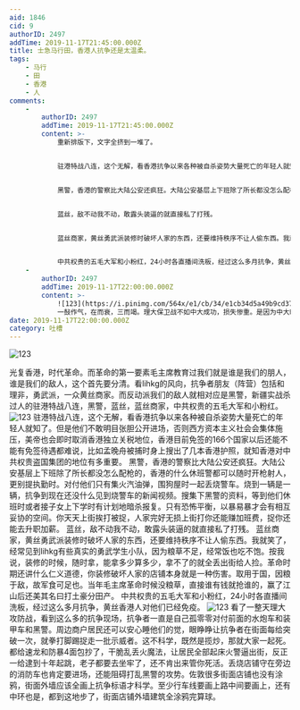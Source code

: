 ```yaml
---
aid: 1846
cid: 9
authorID: 2497
addTime: 2019-11-17T21:45:00.000Z
title: 士急马行田，香港人抗争还是太温柔。
tags:
    - 马行
    - 田
    - 香港
    - 人
comments:
    -
        authorID: 2497
        addTime: 2019-11-17T21:45:00.000Z
        content: >-
            重新排版下，文字全挤到一堆了。


            驻港特战八连，这个无解，看香港抗争以来各种被自杀姿势大量死亡的年轻人就知了。但是他们不敢明目张胆公开进场，否则西方资本主义社会会集体施压，美帝也会即时取消香港独立关税地位，香港目前免签的166个国家以后还能不能有免签待遇都难说，比如孟晚舟被捕时身上搜出了几本香港护照，就知香港对中共权贵盗国集团的地位有多重要。


            黑警，香港的警察比大陆公安还疯狂。大陆公安基层上下班除了所长都没怎么配枪的，香港的什么休班警都可以随时开枪射人，更别提执勤时。对付他们只有集火汽油弹，围狗屋时一起丢烧警车。烧到一辆是一辆，抗争到现在还没什么见到烧警车的新闻视频。搜集下黑警的资料，等到他们休班时或者接子女上下学时有计划地暗杀报复。只有恐怖平衡，以暴易暴才会有相互妥协的空间。你天天上街挨打被捉，人家完好无损上街打你还能赚加班费，捉你还能去升职加薪。


            蓝丝，敌不动我不动，敢露头装逼的就直接私了打残。


            蓝丝商家，黄丝勇武派装修时破坏人家的东西，还要维持秩序不让人偷东西。我就笑了，经常见到lihkg有些真实的勇武学生小队，因为粮草不足，经常饭也吃不饱。按我说，装修的时候，随时拿，能拿多少算多少，拿不了的就全丢出街给人捡。革命时期还讲什么仁义道德，你装修破坏人家的店铺本身就是一种伤害。取用于国，因粮于敌，故军食可足也。当年毛主席革命时候没粮草，直接谁有钱就抢谁的，赢了江山后还美其名曰打土豪分田产。


            中共权贵的五毛大军和小粉红，24小时各直播间洗板，经过这么多月抗争，黄丝香港人对他们已经免疫。
    -
        authorID: 2497
        addTime: 2019-11-17T22:00:00.000Z
        content: >-
            ![123](https://i.pinimg.com/564x/e1/cb/34/e1cb34d5a49b9cd37ce792fc26cf1c18.jpg)
            一鼔作气，在而衰，三而竭。理大保卫战不如中大成功，损失惨重。是因为中大时突发事件，香港反抗阵营万众一心，18区遍地开花，很多区直接抗争到天亮。反对这次理大攻防战，只有理大抗争者在给黑警包饺子，其它区凌晨后都没什么动静。不单地形利于黑警，人数也是人家占优，大量警力重兵进驻布防，更显得理大的抗争者势单力薄。而每次速龙快攻过来的时候，就开始比谁跑得快。而中大那次，在黑警开始进攻之前，就有黑警的儿子拉起电锯打算和他们玩命。虽然最后给同伴劝服，但是新闻画面播出也给了黑警很大的心理震撼，在对抗过程中始终传出电锯乌乌声，每次抗争进前一次，黑警都是退后保持安全距离狂射催泪弹，布袋弹。警方没人有谁肯冲动，都怕死。
date: 2019-11-17T22:00:00.000Z
category: 吐槽
---
```


![123](https://i.pinimg.com/564x/47/c7/d9/47c7d98c114bcccac4cbe368a4b4bfee.jpg)

光复香港，时代革命。而革命的第一要素毛主席教育过我们就是谁是我们的朋人，谁是我们的敌人，这个首先要分清。看lihkg的风向，抗争者朋友（阵营）包括和理非，勇武派，一众黄丝商家。而反动派我们的敌人就相对应是黑警，新疆实战杀过人的驻港特战八连，黑警，蓝丝，蓝丝商家，中共权贵的五毛大军和小粉红。 ![123](https://i.pinimg.com/564x/b8/c9/fd/b8c9fd670f9b808f502f6139a9b1079c.jpg) 驻港特战八连，这个无解，看香港抗争以来各种被自杀姿势大量死亡的年轻人就知了。但是他们不敢明目张胆公开进场，否则西方资本主义社会会集体施压，美帝也会即时取消香港独立关税地位，香港目前免签的166个国家以后还能不能有免签待遇都难说，比如孟晚舟被捕时身上搜出了几本香港护照，就知香港对中共权贵盗国集团的地位有多重要。 黑警，香港的警察比大陆公安还疯狂。大陆公安基层上下班除了所长都没怎么配枪的，香港的什么休班警都可以随时开枪射人，更别提执勤时。对付他们只有集火汽油弹，围狗屋时一起丢烧警车。烧到一辆是一辆，抗争到现在还没什么见到烧警车的新闻视频。搜集下黑警的资料，等到他们休班时或者接子女上下学时有计划地暗杀报复。只有恐怖平衡，以暴易暴才会有相互妥协的空间。你天天上街挨打被捉，人家完好无损上街打你还能赚加班费，捉你还能去升职加薪。 蓝丝，敌不动我不动，敢露头装逼的就直接私了打残。 蓝丝商家，黄丝勇武派装修时破坏人家的东西，还要维持秩序不让人偷东西。我就笑了，经常见到lihkg有些真实的勇武学生小队，因为粮草不足，经常饭也吃不饱。按我说，装修的时候，随时拿，能拿多少算多少，拿不了的就全丢出街给人捡。革命时期还讲什么仁义道德，你装修破坏人家的店铺本身就是一种伤害。取用于国，因粮于敌，故军食可足也。当年毛主席革命时候没粮草，直接谁有钱就抢谁的，赢了江山后还美其名曰打土豪分田产。 中共权贵的五毛大军和小粉红，24小时各直播间洗板，经过这么多月抗争，黄丝香港人对他们已经免疫。 ![123](https://i.pinimg.com/236x/ff/14/0a/ff140aa20ead6925c979356c21785129.jpg) 看了一整天理大攻防战，看到这么多的抗争现场，抗争者一直是自己孤零零对付前面的水炮车和装甲车和黑警。周边商户居民还可以安心睡他们的觉，眼睁睁让抗争者在街面每给突破一次，就拳打脚踢捉走一批示威者。这不科学，既然是揽炒，那就大家一起死。都给速龙和防暴4面包抄了，干脆乱丢火魔法，让居民全部起床火警逼出街，反正一给逮到十年起跳，老子都要去坐牢了，还不肯出来管你死活。丢烧店铺守在旁边的消防车也肯定要进场，还能阻碍打乱黑警的攻势。佐敦很多街面店铺也没有涂鸦，街面外墙应该全画上抗争标语才科学。至少行车线要画上路中间要画上，还有中环也是，都到这地步了，街面店铺外墙建筑全涂鸦完算球。

